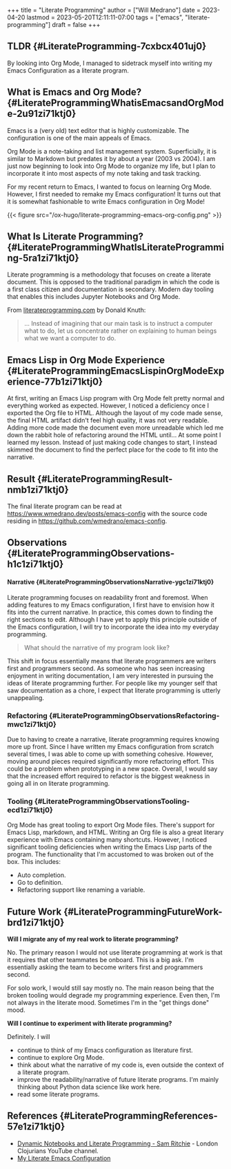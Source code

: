 +++
title = "Literate Programming"
author = ["Will Medrano"]
date = 2023-04-20
lastmod = 2023-05-20T12:11:11-07:00
tags = ["emacs", "literate-programming"]
draft = false
+++

## TLDR {#LiterateProgramming-7cxbcx401uj0}

<div class="SUMMARY">

By looking into Org Mode, I managed to sidetrack myself into writing my Emacs
Configuration as a literate program.

</div>


## What is Emacs and Org Mode? {#LiterateProgrammingWhatisEmacsandOrgMode-2u91zi71ktj0}

Emacs is a (very old) text editor that is highly customizable. The configuration
is one of the main appeals of Emacs.

Org Mode is a note-taking and list management system. Superficially, it is
similar to Markdown but predates it by about a year (2003 vs 2004). I am just
now beginning to look into Org Mode to organize my life, but I plan to
incorporate it into most aspects of my note taking and task tracking.

For my recent return to Emacs, I wanted to focus on learning Org Mode. However,
I first needed to remake my Emacs configuration! It turns out that it is
somewhat fashionable to write Emacs configuration in Org Mode!

{{< figure src="/ox-hugo/literate-programming-emacs-org-config.png" >}}


## What Is Literate Programming? {#LiterateProgrammingWhatIsLiterateProgramming-5ra1zi71ktj0}

Literate programming  is a methodology that focuses on create a literate
document. This is opposed to the traditional paradigm in which the code is a
first class citizen and documentation is secondary. Modern day tooling that
enables this includes Jupyter Notebooks and Org Mode.

From [literateprogramming.com](https://www.literateprogramming.com) by Donald Knuth:

> ... Instead of imagining that our main task is to instruct a computer what to
> do, let us concentrate rather on explaining to human beings what we want a
> computer to do.


## Emacs Lisp in Org Mode Experience {#LiterateProgrammingEmacsLispinOrgModeExperience-77b1zi71ktj0}

At first, writing an Emacs Lisp program with Org Mode felt pretty normal and
everything worked as expected. However, I noticed a deficiency once I exported
the Org file to HTML. Although the layout of my code made sense, the final HTML
artifact didn't feel high quality, it was not very readable. Adding more code
made the document even more unreadable which led me down the rabbit hole of
refactoring around the HTML until... At some point I learned my lesson. Instead
of just making code changes to start, I instead skimmed the document to find the
perfect place for the code to fit into the narrative.


## Result {#LiterateProgrammingResult-nmb1zi71ktj0}

The final literate program can be read at
<https://www.wmedrano.dev/posts/emacs-config> with the source code
residing in <https://github.com/wmedrano/emacs-config>.


## Observations {#LiterateProgrammingObservations-h1c1zi71ktj0}


#### Narrative {#LiterateProgrammingObservationsNarrative-ygc1zi71ktj0}

Literate programming focuses on readability front and foremost. When adding
features to my Emacs configuration, I first have to envision how it fits into
the current narrative. In practice, this comes down to finding the right
sections to edit. Although I have yet to apply this principle outside of the
Emacs configuration, I will try to incorporate the idea into my everyday
programming.

> What should the narrative of my program look like?

This shift in focus essentially means that literate programmers are writers
first and programmers second. As someone who has seen increasing enjoyment in
writing documentation, I am very interested in pursuing the ideas of literate
programming further. For people like my younger self that saw documentation as a
chore, I expect that literate programming is utterly unappealing.


### Refactoring {#LiterateProgrammingObservationsRefactoring-mwc1zi71ktj0}

Due to having to create a narrative, literate programming requires knowing more
up front. Since I have written my Emacs configuration from scratch several
times, I was able to come up with something cohesive. However, moving around
pieces required significantly more refactoring effort. This could be a problem
when prototyping in a new space. Overall, I would say that the increased effort
required to refactor is the biggest weakness in going all in on literate
programming.


### Tooling {#LiterateProgrammingObservationsTooling-ecd1zi71ktj0}

Org Mode has great tooling to export Org Mode files. There's support for Emacs
Lisp, markdown, and HTML. Writing an Org file is also a great literary
experience with Emacs containing many shortcuts. However, I noticed significant
tooling deficiencies when writing the Emacs Lisp parts of the program. The
functionality that I'm accustomed to was broken out of the box. This includes:

-   Auto completion.
-   Go to definition.
-   Refactoring support like renaming a variable.


## Future Work {#LiterateProgrammingFutureWork-brd1zi71ktj0}

**Will I migrate any of my real work to literate programming?**

No. The primary reason I would not use literate programming at work is that it
requires that other teammates be onboard. This is a big ask. I'm essentially
asking the team to become writers first and programmers second.

For solo work, I would still say mostly no. The main reason being that the
broken tooling would degrade my programming experience. Even then, I'm not
always in the literate mood. Sometimes I'm in the "get things done" mood.

**Will I continue to experiment with literate programming?**

Definitely. I will

-   continue to think of my Emacs configuration as literature first.
-   continue to explore Org Mode.
-   think about what the narrative of my code is, even outside the context of a
    literate program.
-   improve the readability/narrative of future literate programs. I'm mainly
    thinking about Python data science like work here.
-   read some literate programs.


## References {#LiterateProgrammingReferences-57e1zi71ktj0}

-   [Dynamic Notebooks and Literate Programming - Sam Ritchie](https://www.youtube.com/watch?v=UCEzBNh9ufs) - London Clojurians
    YouTube channel.
-   [My Literate Emacs Configuration](https://www.wmedrano.dev/literate-programs/emacs-config)
